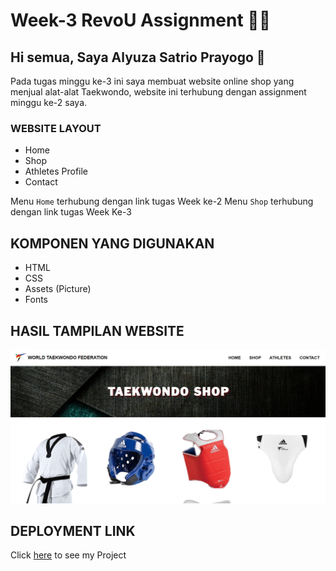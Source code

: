 <!-- [![Review Assignment Due Date](https://classroom.github.com/assets/deadline-readme-button-24ddc0f5d75046c5622901739e7c5dd533143b0c8e959d652212380cedb1ea36.svg)](https://classroom.github.com/a/nVsM4ivD) -->

# Week-3 RevoU Assignment 👨‍💻

## Hi semua, Saya Alyuza Satrio Prayogo 👋
Pada tugas minggu ke-3 ini saya membuat website online shop yang menjual alat-alat Taekwondo, website ini terhubung dengan assignment minggu ke-2 saya.

### WEBSITE LAYOUT
- Home
- Shop
- Athletes Profile
- Contact

Menu `Home` terhubung dengan link tugas Week ke-2
Menu `Shop` terhubung dengan link tugas Week Ke-3
## KOMPONEN YANG DIGUNAKAN
- HTML 
- CSS
- Assets (Picture)
- Fonts

## HASIL TAMPILAN WEBSITE
![image](Assets/github1.png)

## DEPLOYMENT LINK

Click [here](https://taekwondo-shop.netlify.app/) to see my Project 
